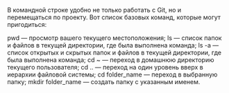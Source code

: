 В командной строке удобно не только работать с Git, но и перемещаться по проекту. Вот список базовых команд, которые могут пригодиться:

pwd — просмотр вашего текущего местоположения;
ls — список папок и файлов в текущей директории, где была выполнена команда;
ls -a — список открытых и скрытых папок и файлов в текущей директории, где была выполнена команда;
cd ~ — переход в домашнюю директорию текущего пользователя;
cd .. — переход на один уровень вверх в иерархии файловой системы;
cd folder_name — переход в выбранную папку;
mkdir folder_name — создать папку с указанным именем.
